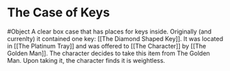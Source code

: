 # The Case of Keys
#Object 
A clear box case that has places for keys inside. Originally (and currenlty) it contained one key: [[The Diamond Shaped Key]]. It was located in [[The Platinum Tray]] and was offered to [[The Character]] by [[The Golden Man]]. The character decides to take this item from The Golden Man. Upon taking it, the character finds it is weightless.